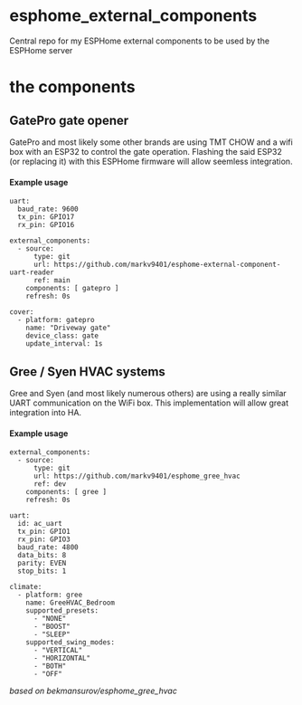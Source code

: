 # esphome_external_components
Central repo for my ESPHome external components to be used by the ESPHome server

# the components

## GatePro gate opener
GatePro and most likely some other brands are using TMT CHOW and a wifi box with an ESP32 to control the gate operation. Flashing the said ESP32 (or replacing it) with this ESPHome firmware will allow seemless integration.
#### Example usage
```
uart:
  baud_rate: 9600
  tx_pin: GPIO17
  rx_pin: GPIO16

external_components:
  - source:
      type: git
      url: https://github.com/markv9401/esphome-external-component-uart-reader
      ref: main
    components: [ gatepro ]
    refresh: 0s

cover:
  - platform: gatepro
    name: "Driveway gate"
    device_class: gate
    update_interval: 1s
```

## Gree / Syen HVAC systems
Gree and Syen (and most likely numerous others) are using a really similar UART communication on the WiFi box. This implementation will allow great integration into HA.
#### Example usage
```
external_components:
  - source:
      type: git
      url: https://github.com/markv9401/esphome_gree_hvac
      ref: dev
    components: [ gree ]
    refresh: 0s

uart:
  id: ac_uart
  tx_pin: GPIO1
  rx_pin: GPIO3
  baud_rate: 4800
  data_bits: 8
  parity: EVEN
  stop_bits: 1

climate:
  - platform: gree
    name: GreeHVAC_Bedroom
    supported_presets:
      - "NONE"
      - "BOOST"
      - "SLEEP"
    supported_swing_modes:
      - "VERTICAL"
      - "HORIZONTAL"
      - "BOTH"
      - "OFF"
```
_based on bekmansurov/esphome_gree_hvac_
